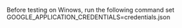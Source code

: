 Before testing on Winows, run the following command
set GOOGLE_APPLICATION_CREDENTIALS=credentials.json
